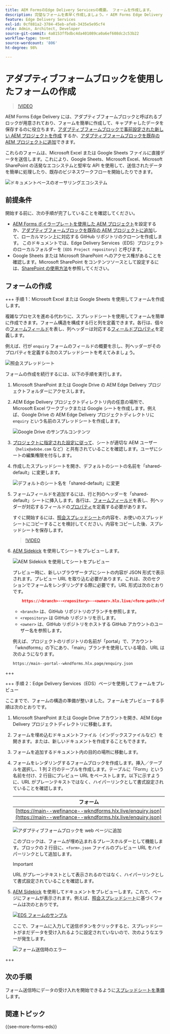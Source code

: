 ```yaml
---
title: AEM FormsのEdge Delivery Servicesの概要。 フォームを作成します。
description: 完璧なフォームを素早く作成しましょう。⚡ AEM Forms Edge Delivery ドキュメントベースのオーサリング = 超高速かつ SEO に対応したフォームで、高い顧客満足度と検索エンジンを実現。
feature: Edge Delivery Services
exl-id: 0cf881a2-3784-45eb-afe8-3435e5e95cf4
role: Admin, Architect, Developer
source-git-commit: 4a8153ffbdbc4da401089ca0a6ef608dc2c53b22
workflow-type: tm+mt
source-wordcount: '806'
ht-degree: 98%

---
```


# アダプティブフォームブロックを使用したフォームの作成

>[!VIDEO](https://video.tv.adobe.com/v/3427881?quality=12&learn=on)

AEM Forms Edge Delivery には、アダプティブフォームブロックと呼ばれるブロックが用意されており、フォームを簡単に作成して、キャプチャしたデータを保存するのに役立ちます。[アダプティブフォームブロックで事前設定された新しい AEM プロジェクトを作成](/help/edge/docs/forms/tutorial.md#create-a-new-aem-project-pre-configured-with-adaptive-forms-block) するか、[アダプティブフォームブロックを既存の AEM プロジェクトに追加](/help/edge/docs/forms/tutorial.md#add-adaptive-forms-block-to-your-existing-aem-project)できます。

これらのフォームは、Microsoft Excel または Google Sheets ファイルに直接データを送信します。これにより、Google Sheets、Microsoft Excel、Microsoft SharePoint の活発なエコシステムと堅牢な API を使用して、送信されたデータを簡単に処理したり、既存のビジネスワークフローを開始したりできます。

![ドキュメントベースのオーサリングエコシステム](/help/edge/assets/document-based-authoring-workflow-create-form.png)


## 前提条件

開始する前に、次の手順が完了していることを確認してください。

* [AEM Forms ボイラープレートを使用した AEM プロジェクト](/help/edge/docs/forms/tutorial.md#create-a-new-aem-project-pre-configured-with-adaptive-forms-block)を設定するか、[アダプティブフォームブロックを既存の AEM プロジェクトに追加](/help/edge/docs/forms/tutorial.md#add-adaptive-forms-block-to-your-existing-aem-project)して、ローカルマシン上に対応する GitHub リポジトリのクローンを作成します。
このドキュメントでは、Edge Delivery Services（EDS）プロジェクトのローカルフォルダーを `[EDS Project repository]` と呼びます。
* Google Sheets または Microsoft SharePoint へのアクセス権があることを確認します。Microsoft SharePoint をコンテンツソースとして設定するには、[SharePoint の使用方法](https://www.aem.live/docs/setup-customer-sharepoint)を参照してください。



## フォームの作成

<!-- 

+++ Step 1: Add the Adaptive Forms Block to your Edge Delivery Services (EDS) project.

The Adaptive  empowers users to create forms for an Edge Delivery Service Site. However, this block isn't included in the default AEM boilerplate (used to create an Edge Delivery Services project). To seamlessly integrate the Adaptive Forms Block into your Edge Delivery Services project:

1. **Clone the Adaptive Forms Block repository**: Clone the [Adaptive Forms Block repository](https://github.com/adobe-rnd/form-block) on your local machine. It contains the code to render the form on an EDS webpage. In this document, the local folder of your Forms Block repository is referred as `[Adaptive Forms Block repository]`.
1. **Locate the Adaptive Forms Block Repository:** Access the [Adaptive Forms Block repository]/blocks/src folder and copy its content. 

1. on your local machine and copy the `form` folder. 
1. **Paste the Adaptive Forms Block's code into your EDS Project:**
Navigate to the [EDS Project repository]/blocks/ folder on your local machine and create a 'form' folder. Paste the `[Adaptive Forms Block repository]/blocks/src content`, copied in perevious step to the `[EDS Project repository]/blocks/form` folder.
1. **Commit Changes to GitHub:** Check in the `[EDS Project repository]/blocks/form` folder and its underlying files to your Edge Delivery Services project on GitHub.

After completing these steps, the Adaptive Forms Block is successfully added to your Edge Delivery Services (EDS) project repository on GitHub. You can now create and add forms to a EDS Sites page.
 

**Troubleshooting GitHub build issues**

Ensure a smooth GitHub build process by addressing potential issues:

* **Resolve Module Path Error:**
    If you encounter the error "Unable to resolve path to module "'../../scripts/lib-franklin.js'", navigate to the [EDS Project]/blocks/forms/form.js file. Update the import statement by replacing the lib-franklin.js file with the aem.js file.

* **Handle Linting Errors:**
    Should you come across any linting errors, you can bypass them. Open the [EDS Project]/package.json file and modify the "lint" script from "lint": "npm run lint:js && npm run lint:css" to "lint": "echo 'skipping linting for now'". Save the file and commit the changes to your GitHub project.

+++

-->

+++ 手順 1：Microsoft Excel または Google Sheets を使用してフォームを作成します。

複雑なプロセスを進める代わりに、スプレッドシートを使用してフォームを簡単に作成できます。フォーム構造を構成する行と列を定義できます。各行は、個々の[フォームフィールド](/help/edge/docs/forms/form-components.md#available-components)を表し、列ヘッダーは対応する[フィールドプロパティ](/help/edge/docs/forms/form-components.md#components-properties)を定義します。

例えば、行が `enquiry` フォームのフィールドの概要を示し、列ヘッダーがそのプロパティを定義する次のスプレッドシートを考えてみましょう。

![照会スプレッドシート](/help/edge/assets/enquiry-form-spreadsheet.png)

フォームの作成を続行するには、以下の手順を実行します。

1. Microsoft SharePoint または Google Drive の AEM Edge Delivery プロジェクトフォルダーにアクセスします。

1. AEM Edge Delivery プロジェクトディレクトリ内の任意の場所で、Microsoft Excel ワークブックまたは Google シートを作成します。例えば、Google Drive の AEM Edge Delivery プロジェクトディレクトリに `enquiry` という名前のスプレッドシートを作成します。

   ![Google Drive のサンプルコンテンツ](/help/edge/assets/upload-sample-files-to-your-content-folder.png)

1. [プロジェクトに指定された設定に従って](https://www.aem.live/docs/setup-customer-sharepoint)、シートが適切な AEM ユーザー（`helix@adobe.com` など）と共有されていることを確認します。ユーザにシートの編集権限を付与します。

1. 作成したスプレッドシートを開き、デフォルトのシートの名前を「shared-default」に変更します。

   ![デフォルトのシート名を「shared-default」に変更](/help/edge/assets/rename-sheet-to-shared-default.png)

1. フォームフィールドを追加するには、行と列のヘッダーを「shared-default」シートに挿入します。各行は、[フォームフィールド](/help/edge/docs/forms/form-components.md#available-components)を表し、列ヘッダーが対応するフィールドの[プロパティ](/help/edge/docs/forms/form-components.md#components-properties)を定義する必要があります。


   すぐに開始するには、[照会スプレッドシート](https://docs.google.com/spreadsheets/d/196lukD028RDK_evBelkOonPxC7w0l_IiJ-Yx3DvMfNk/edit#gid=0)の内容を、お使いのスプレッドシートにコピーすることを検討してください。内容をコピーした後、スプレッドシートを保存します。

   >[!VIDEO](https://video.tv.adobe.com/v/3427468?quality=12&learn=on)


1. [AEM Sidekick](https://www.aem.live/developer/tutorial#preview-and-publish-your-content) を使用してシートをプレビューします。

   ![AEM Sidekick を使用してシートをプレビュー](/help/edge/assets/preview-form.png)

   プレビュー時に、新しいブラウザータブにシートの内容が JSON 形式で表示されます。プレビュー URL を取り込む必要があります。これは、次のセクションでフォームをレンダリングする際に必要です。URL 形式は次のとおりです。


   ```JSON
       https://<branch>--<repository>--<owner>.hlx.live/<form-path>/<form-file-name>.json
   ```

   * `<branch>` は、GitHub リポジトリのブランチを参照します。
   * `<repository>` は GitHub リポジトリを示します。
   * `<owner>` は、GitHub リポジトリをホストする GitHub アカウントのユーザー名を参照します。

   例えば、プロジェクトのリポジトリの名前が「portal」で、アカウント「wkndforms」の下にあり、「main」ブランチを使用している場合、URL は次のようになります。

   `https://main--portal--wkndforms.hlx.page/enquiry.json`


+++

+++ 手順 2：Edge Delivery Services（EDS）ページを使用してフォームをプレビュー


ここまでで、フォームの構造の準備が整いました。フォームをプレビューする手順は次のとおりです。

1. Microsoft SharePoint または Google Drive アカウントを開き、AEM Edge Delivery プロジェクトディレクトリに移動します。



1. フォームを埋め込むドキュメントファイル（インデックスファイルなど）を開きます。または、新しいドキュメントを作成することもできます。

1. フォームを追加するドキュメント内の目的の場所に移動します。

1. フォームをレンダリングするフォームブロックを作成します。挿入／テーブルを選択し、1 列 2 行のテーブルを作成します。テーブルに「Form」という名前を付け、2 行目にプレビュー URL をペーストします。以下に示すように、URL がプレーンテキストではなく、ハイパーリンクとして書式設定されていることを確認します。

   | フォーム |
   |---|
   | [https://main--wefinance--wkndforms.hlx.live/enquiry.json](https://main--wefinance--wkndforms.hlx.live/enquiry.json) |


   ![アダプティブフォームブロックを web ページに追加](/help/edge/assets/add-adaptive-forms-block.png)

   このブロックは、フォームが埋め込まれるプレースホルダーとして機能します。ブロックの 2 行目に、`<form>.json` ファイルのプレビュー URL をハイパーリンクとして追加します。

   >[!IMPORTANT]
   >
   >
   > URL がプレーンテキストとして表示されるのではなく、ハイパーリンクとして書式設定されていることを確認します。


1. [AEM Sidekick](https://www.aem.live/developer/tutorial#preview-and-publish-your-content) を使用してドキュメントをプレビューします。これで、ページにフォームが表示されます。例えば、[照会スプレッドシート](https://docs.google.com/spreadsheets/d/196lukD028RDK_evBelkOonPxC7w0l_IiJ-Yx3DvMfNk/edit#gid=0)に基づくフォームは次のとおりです。


   [![EDS フォームのサンプル](/help/edge/assets/eds-form.png)](https://main--portal--wkndforms.hlx.live/)

   ここで、フォームに入力して送信ボタンをクリックすると、スプレッドシートがまだデータを受け入れるように設定されていないので、次のようなエラーが発生します。

   ![フォーム送信時のエラー](/help/edge/assets/form-error.png)

+++


## 次の手順

フォーム送信時にデータの受け入れを開始できるように[スプレッドシートを準備](/help/edge/docs/forms/submit-forms.md)します。


## 関連トピック

{{see-more-forms-eds}}
